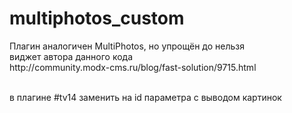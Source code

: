multiphotos_custom
==================

<p>
Плагин аналогичен MultiPhotos, но упрощён до нельзя<br>
виджет автора данного кода<br>
http://community.modx-cms.ru/blog/fast-solution/9715.html<br>
<br>
</p>

<p>в плагине #tv14 заменить на id параметра с выводом картинок</p>
